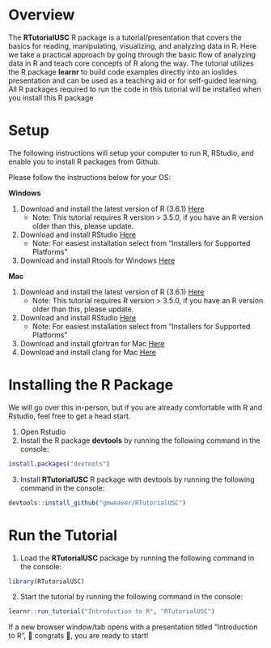 
# Overview

The **RTutorialUSC** R package is a tutorial/presentation that covers
the basics for reading, manipulating, visualizing, and analyzing data in
R. Here we take a practical approach by going through the basic flow of
analyzing data in R and teach core concepts of R along the way. The
tutorial utilizes the R package **learnr** to build code examples
directly into an ioslides presentation and can be used as a teaching aid
or for self-guided learning. All R packages required to run the code in
this tutorial will be installed when you install this R package

<!-- README.md is generated from README.Rmd. Please edit that file -->

# Setup

The following instructions will setup your computer to run R, RStudio,
and enable you to install R packages from Github.

Please follow the instructions below for your OS:

**Windows**

1.  Download and install the latest version of R (3.6.1)
    [Here](https://cran.r-project.org/bin/windows/base/R-3.6.1-win.exe)
      - Note: This tutorial requires R version \> 3.5.0, if you have an
        R version older than this, please update.
2.  Download and install RStudio
    [Here](https://www.rstudio.com/products/rstudio/download/#download)
      - Note: For easiest installation select from “Installers for
        Supported Platforms”
3.  Download and install Rtools for Windows
    [Here](https://cran.r-project.org/bin/windows/Rtools/Rtools35.exe)

**Mac**

1.  Download and install the latest version of R (3.6.1)
    [Here](https://cran.r-project.org/bin/macosx/R-3.6.1.pkg)
      - Note: This tutorial requires R version \> 3.5.0, if you have an
        R version older than this, please update.
2.  Download and install RStudio
    [Here](https://www.rstudio.com/products/rstudio/download/#download)
      - Note: For easiest installation select from “Installers for
        Supported Platforms”
3.  Download and install gfortran for Mac
    [Here](https://cran.r-project.org/bin/macosx/tools/gfortran-6.1.pkg)
4.  Download and install clang for Mac
    [Here](https://cran.r-project.org/bin/macosx/tools/clang-8.0.0.pkg)

# Installing the R Package

We will go over this in-person, but if you are already comfortable with
R and Rstudio, feel free to get a head start.

1.  Open Rstudio
2.  Install the R package **devtools** by running the following command
    in the console:

<!-- end list -->

``` r
install.packages("devtools")
```

3.  Install **RTutorialUSC** R package with devtools by running the
    following command in the console:

<!-- end list -->

``` r
devtools::install_github("gmweaver/RTutorialUSC")
```

# Run the Tutorial

1.  Load the **RTutorialUSC** package by running the following command
    in the console:

<!-- end list -->

``` r
library(RTutorialUSC)
```

2.  Start the tutorial by running the following command in the console:

<!-- end list -->

``` r
learnr::run_tutorial("Introduction to R", "RTutorialUSC")
```

If a new browser window/tab opens with a presentation titled
“Introduction to R”, :tada: congrats :tada:, you are ready to start\!
